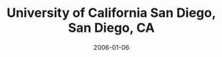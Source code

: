 ---
title: "University of California San Diego, San Diego, CA"
project_id: 
date: 2006-01-06
conference_id: ""
presenters:
   - peter_bandettini
summary: "<p>University of California San Diego, San Diego, CA</p>"
file: /assets/presentations/T185.pdf
filename: T185.pdf
layout: presentation
---